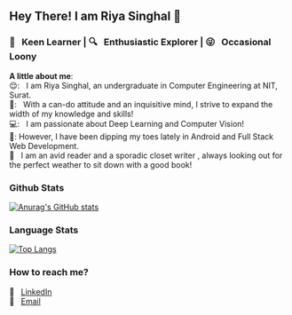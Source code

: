 ## Hey There! I am Riya Singhal 👋
### 📘 &nbsp; Keen Learner | 🔍 &nbsp; Enthusiastic Explorer | 😜 &nbsp; Occasional Loony

<b>A little about me</b>:   
😌: &nbsp; I am Riya Singhal, an undergraduate in Computer Engineering at NIT, Surat.   <br>
💭: &nbsp; With a can-do attitude and an inquisitive mind, I strive to expand the width of my knowledge and skills! <br>
💻: &nbsp; I am passionate about Deep Learning and Computer Vision! <br>
🌷: However, I have been dipping my toes lately in Android and Full Stack Web Development. <br>
📙 &nbsp; I am an avid reader and a sporadic closet writer , always looking out for the perfect weather to sit down with a good book!
<br>

### Github Stats 
[![Anurag's GitHub stats](https://github-readme-stats.vercel.app/api?username=riyasinghal04&show_icons=true&theme=dracula)](https://github.com/anuraghazra/github-readme-stats)
<br>

### Language Stats
[![Top Langs](https://github-readme-stats.vercel.app/api/top-langs/?username=riyasinghal04&layout=compact&theme=dark&show_icons=true&hide_border=true&private=true)](https://github.com/anuraghazra/github-readme-stats)

<!--
## Technologies and Tools
<p>
  <img alt="Python" src="https://img.shields.io/badge/python%20-%2314354C.svg?&style=for-the-badge&logo=python&logoColor=white"/>
</p>
-->

### How to reach me?  
:pushpin: &nbsp; [LinkedIn](https://www.linkedin.com/in/riya-singhal/)  
:pushpin: &nbsp; [Email](mailto:riyapsinghal@gmail.com)  
<!--pushpin: &nbsp; [Resume]() 
:pushpin: &nbsp; [Website]()  
:pushpin: &nbsp; [Blog]() -->
